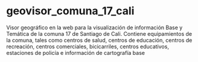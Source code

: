 # geovisor_comuna_17_cali
Visor geográfico en la web para la visualización de información Base y Temática de la comuna 17 de Santiago de Cali.
Contiene equipamientos de la comuna, tales como centros de salud, centros de educación, centros de recreación, centros comerciales, bicicarriles, centros educativos, estaciones de policía e información de cartografía base
